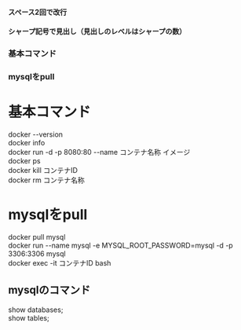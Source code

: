 #### スペース2回で改行
#### シャープ記号で見出し（見出しのレベルはシャープの数）

### 基本コマンド
### mysqlをpull





# 基本コマンド
docker --version  
docker info  
docker run -d -p 8080:80 --name コンテナ名称 イメージ  
docker ps  
docker kill コンテナID  
docker rm コンテナ名称  

# mysqlをpull
docker pull mysql  
docker run --name mysql -e MYSQL_ROOT_PASSWORD=mysql -d -p 3306:3306 mysql  
docker exec -it コンテナID bash  
## mysqlのコマンド  
show databases;  
show tables;
